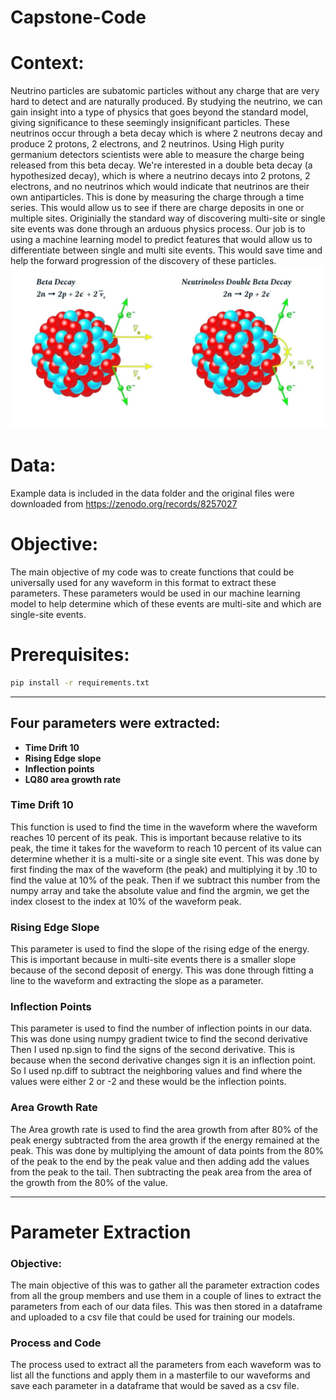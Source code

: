 # Capstone-Code
# Context:
Neutrino particles are subatomic particles without any charge that are very hard to detect and are naturally produced. By studying the neutrino, we can gain insight into a type of physics that goes beyond the standard model, giving significance to these seemingly insignificant particles. These neutrinos occur through a beta decay which is where 2 neutrons decay and produce 2 protons, 2 electrons, and 2 neutrinos. Using High purity germanium detectors scientists were able to measure the charge being released from this beta decay. We're interested in a double beta decay (a hypothesized decay), which is where a neutrino decays into 2 protons, 2 electrons, and no neutrinos which would indicate that neutrinos are their own antiparticles. This is done by measuring the charge through a time series. This would allow us to see if there are charge deposits in one or multiple sites. Originially the standard way of discovering multi-site or single site events was done through an arduous physics process. Our job is to using a machine learning model to predict features that would allow us to differentiate between single and multi site events. This would save time and help the forward progression of the discovery of these particles.
![decay](img/decay.jpg)
# Data:
Example data is included in the data folder and the original files were downloaded from https://zenodo.org/records/8257027
# Objective:
The main objective of my code was to create functions that could be universally used for any waveform in this format to extract these parameters. These parameters would be used in our machine learning model to help determine which of these events are multi-site and which are single-site events.
# Prerequisites:
```bash
pip install -r requirements.txt
```
___
## Four parameters were extracted: 
- **Time Drift 10**
- **Rising Edge slope**
- **Inflection points**
- **LQ80 area growth rate**
### Time Drift 10
This function is used to find the time in the waveform where the waveform reaches 10 percent of its peak. This is important because relative to its peak, the time it takes for the waveform to reach 10 percent of its value can determine whether it is a multi-site or a single site event. This was done by first finding the max of the waveform (the peak) and multiplying it by .10 to find the value at 10% of the peak. Then if we subtract this number from the numpy array and take the absolute value and find the argmin, we get the index closest to the index at 10% of the waveform peak.
### Rising Edge Slope
This parameter is used to find the slope of the rising edge of the energy. This is important because in multi-site events there is a smaller slope because of the second deposit of energy. This was done through fitting a line to the waveform and extracting the slope as a parameter.
### Inflection Points
This parameter is used to find the number of inflection points in our data. This was done using numpy gradient twice to find the second derivative Then I used np.sign to find the signs of the second derivative. This is because when the second derivative changes sign it is an inflection point. So I used np.diff to subtract the neighboring values and find where the values were either 2 or -2 and these would be the inflection points. 
### Area Growth Rate
The Area growth rate is used to find the area growth from after 80% of the peak energy subtracted from the area growth if the energy remained at the peak. This was done by multiplying the amount of data points from the 80% of the peak to the end by the peak value and then adding add the values from the peak to the tail. Then subtracting the peak area from the area of the growth from the 80% of the value.
___
# Parameter Extraction
### Objective:
The main objective of this was to gather all the parameter extraction codes from all the group members and use them in a couple of lines to extract the parameters from each of our data files. This was then stored in a dataframe and uploaded to a csv file that could be used for training our models.
### Process and Code
The process used to extract all the parameters from each waveform was to list all the functions and apply them in a masterfile to our waveforms and save each parameter in a dataframe that would be saved as a csv file.
